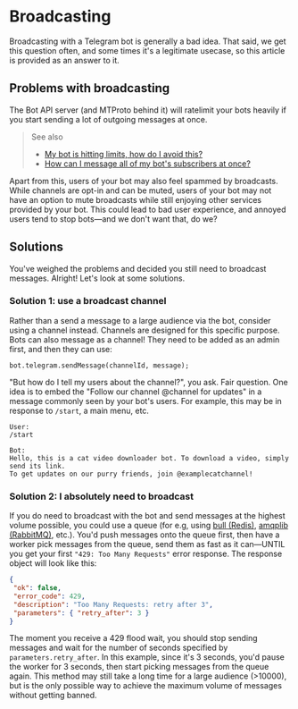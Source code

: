 # Broadcasting

Broadcasting with a Telegram bot is generally a bad idea. That said, we get this question often, and some times it's a legitimate usecase, so this article is provided as an answer to it.

## Problems with broadcasting

The Bot API server (and MTProto behind it) will ratelimit your bots heavily if you start sending a lot of outgoing messages at once.

> See also
> * [My bot is hitting limits, how do I avoid this?](https://core.telegram.org/bots/faq#my-bot-is-hitting-limits-how-do-i-avoid-this)
> * [How can I message all of my bot's subscribers at once?](https://core.telegram.org/bots/faq#how-can-i-message-all-of-my-bot-39s-subscribers-at-once)

Apart from this, users of your bot may also feel spammed by broadcasts. While channels are opt-in and can be muted, users of your bot may not have an option to mute broadcasts while still enjoying other services provided by your bot. This could lead to bad user experience, and annoyed users tend to stop bots—and we don't want that, do we?

## Solutions

You've weighed the problems and decided you still need to broadcast messages. Alright! Let's look at some solutions.

### Solution 1: use a broadcast channel

Rather than a send a message to a large audience via the bot, consider using a channel instead. Channels are designed for this specific purpose. Bots can also message as a channel! They need to be added as an admin first, and then they can use:

```TS (Node)
bot.telegram.sendMessage(channelId, message);
```

"But how do I tell my users about the channel?", you ask. Fair question. One idea is to embed the "Follow our channel @channel for updates" in a message commonly seen by your bot's users. For example, this may be in response to `/start`, a main menu, etc.

```text
User:
/start

Bot:
Hello, this is a cat video downloader bot. To download a video, simply send its link.
To get updates on our purry friends, join @examplecatchannel!
```

### Solution 2: I absolutely need to broadcast

If you do need to broadcast with the bot and send messages at the highest volume possible, you could use a queue (for e.g, using [bull (Redis)](https://www.npmjs.com/package/bull), [amqplib (RabbitMQ)](https://www.npmjs.com/package/amqplib), etc.). You'd push messages onto the queue first, then have a worker pick messages from the queue, send them as fast as it can—UNTIL you get your first `"429: Too Many Requests"` error response. The response object will look like this:

```JSON
{
 "ok": false,
 "error_code": 429,
 "description": "Too Many Requests: retry after 3",
 "parameters": { "retry_after": 3 }
}
```

The moment you receive a 429 flood wait, you should stop sending messages and wait for the number of seconds specified by `parameters.retry_after`. In this example, since it's 3 seconds, you'd pause the worker for 3 seconds, then start picking messages from the queue again. This method may still take a long time for a large audience (>10000), but is the only possible way to achieve the maximum volume of messages without getting banned.
